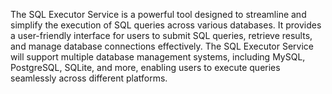The SQL Executor Service is a powerful tool designed to streamline and simplify the execution of SQL queries across various databases. It provides a user-friendly interface for users to submit SQL queries, retrieve results, and manage database connections effectively.
The SQL Executor Service will support multiple database management systems, including MySQL, PostgreSQL, SQLite, and more, enabling users to execute queries seamlessly across different platforms.
